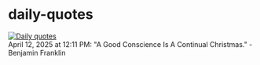 # daily-quotes
[![Daily quotes](https://github.com/ceepu8/daily-quotes/actions/workflows/daily-quote.yml/badge.svg)](https://github.com/ceepu8/daily-quotes/actions/workflows/daily-quote.yml)<br/>
April 12, 2025 at 12:11 PM: "A Good Conscience Is A Continual Christmas." - Benjamin Franklin
